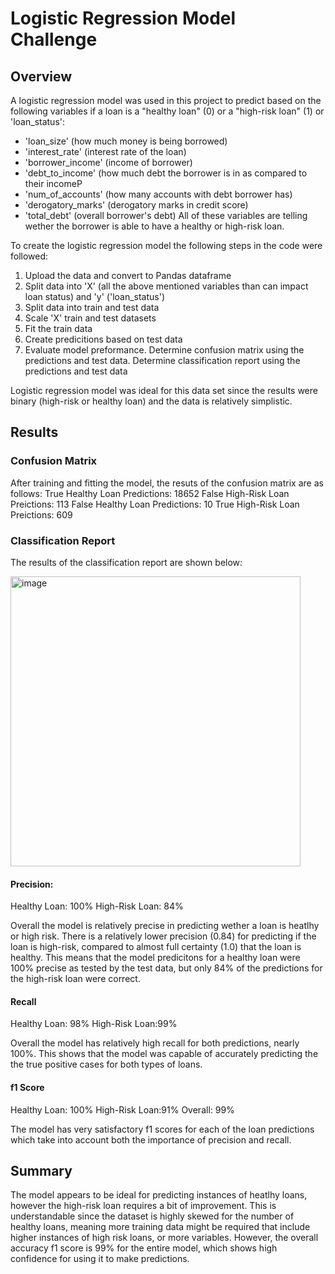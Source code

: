 # Logistic Regression Model Challenge


## Overview 
A logistic regression model was used in this project to predict based on the following variables if a loan is a "healthy loan" (0) or a "high-risk loan" (1) or 'loan_status':
 - 'loan_size' (how much money is being borrowed)
 - 'interest_rate' (interest rate of the loan)
 - 'borrower_income' (income of borrower)
 - 'debt_to_income' (how much debt the borrower is in as compared to their incomeP
 - 'num_of_accounts' (how many accounts with debt borrower has)
 - 'derogatory_marks' (derogatory marks in credit score)
 - 'total_debt' (overall borrower's debt)
All of these variables are telling wether the borrower is able to have a healthy or high-risk loan.

To create the logistic regression model the following steps in the code were followed:
1. Upload the data and convert to Pandas dataframe
2. Split data into 'X' (all the above mentioned variables than can impact loan status) and 'y' ('loan_status')
3. Split data into train and test data
4. Scale 'X' train and test datasets
5. Fit the train data
6. Create predicitions based on test data
7. Evaluate model preformance. Determine confusion matrix using the predictions and test data. Determine classification report using the predictions and test data

Logistic regression model was ideal for this data set since the results were binary (high-risk or healthy loan) and the data is relatively simplistic.

## Results

### Confusion Matrix
After training and fitting the model, the resuts of the confusion matrix are as follows:
True Healthy Loan Predictions: 18652
False High-Risk Loan Preictions: 113
False Healthy Loan Predictions: 10
True High-Risk Loan Preictions: 609

### Classification Report
The results of the classification report are shown below:

<img width="464" alt="image" src="https://github.com/luisherranv/credit-risk-classification/assets/150373234/c730f74b-d9ed-4aed-9cfa-8e60265942c0">

#### Precision:
Healthy Loan: 100%
High-Risk Loan: 84%

Overall the model is relatively precise in predicting wether a loan is heatlhy or high risk. There is a relatively lower precision (0.84) for predicting if the loan is high-risk, compared to almost full certainty (1.0) that the loan is healthy. This means that the model predicitons for a healthy loan were 100% precise as tested by the test data, but only 84% of the predictions for the high-risk loan were correct. 

#### Recall
Healthy Loan: 98%
High-Risk Loan:99%

Overall the model has relatively high recall for both predictions, nearly 100%. This shows that the model was capable of accurately predicting the the true positive cases for both types of loans.

#### f1 Score

Healthy Loan: 100%
High-Risk Loan:91%
Overall: 99%

The model has very satisfactory f1 scores for each of the loan predictions which take into account both the importance of precision and recall. 


## Summary
The model appears to be ideal for predicting instances of heatlhy loans, however the high-risk loan requires a bit of improvement. This is understandable since the dataset is highly skewed for the number of healthy loans, meaning more training data might be required that include higher instances of high risk loans, or more variables. However, the overall accuracy f1 score is 99% for the entire model, which shows high confidence for using it to make predictions. 
